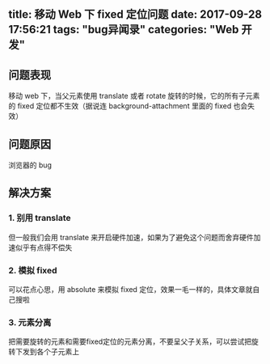 title: 移动 Web 下 fixed 定位问题
date: 2017-09-28 17:56:21
tags: "bug异闻录"
categories: "Web 开发"
---


## 问题表现

移动 web 下，当父元素使用 translate 或者 rotate 旋转的时候，它的所有子元素的 fixed 定位都不生效（据说连 background-attachment 里面的 fixed 也会失效）

## 问题原因

浏览器的 bug

## 解决方案

<!-- more -->

### 1. 别用 translate
但一般我们会用 translate 来开启硬件加速，如果为了避免这个问题而舍弃硬件加速似乎有点得不偿失

### 2. 模拟 fixed
可以花点心思，用 absolute 来模拟 fixed 定位，效果一毛一样的，具体文章就自己搜啦

### 3. 元素分离
把需要旋转的元素和需要fixed定位的元素分离，不要呈父子关系，可以尝试把旋转下发到各个子元素上
